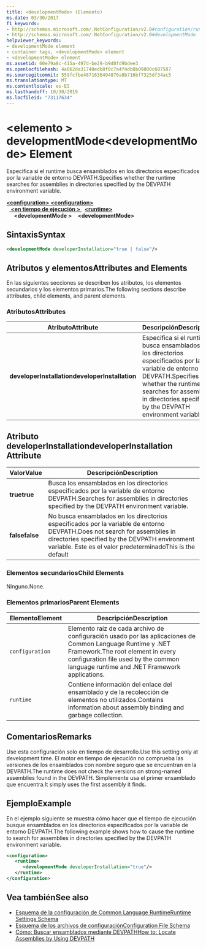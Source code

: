 ```yaml
---
title: <developmentMode> (Elemento)
ms.date: 03/30/2017
f1_keywords:
- http://schemas.microsoft.com/.NetConfiguration/v2.0#configuration/runtime/developmentMode
- http://schemas.microsoft.com/.NetConfiguration/v2.0#developmentMode
helpviewer_keywords:
- developmentMode element
- container tags, <developmentMode> element
- <developmentMode> element
ms.assetid: 60e79a8c-415a-497d-be29-b9d0fd9bdee3
ms.openlocfilehash: 4a062da31740edb8f0c7a4f4db8b09800c687587
ms.sourcegitcommit: 559fcfbe4871636494870a8b716bf7325df34ac5
ms.translationtype: MT
ms.contentlocale: es-ES
ms.lasthandoff: 10/30/2019
ms.locfileid: "73117634"
---
```

# <a name="developmentmode-element"></a><span data-ttu-id="cf6d0-102">\<elemento > developmentMode</span><span class="sxs-lookup"><span data-stu-id="cf6d0-102">\<developmentMode> Element</span></span>
<span data-ttu-id="cf6d0-103">Especifica si el runtime busca ensamblados en los directorios especificados por la variable de entorno DEVPATH.</span><span class="sxs-lookup"><span data-stu-id="cf6d0-103">Specifies whether the runtime searches for assemblies in directories specified by the DEVPATH environment variable.</span></span>  
  
<span data-ttu-id="cf6d0-104">[ **\<configuration>** ](../configuration-element.md)</span><span class="sxs-lookup"><span data-stu-id="cf6d0-104">[**\<configuration>**](../configuration-element.md)</span></span>\
<span data-ttu-id="cf6d0-105">&nbsp;&nbsp;[ **\<en tiempo de ejecución >** ](runtime-element.md)</span><span class="sxs-lookup"><span data-stu-id="cf6d0-105">&nbsp;&nbsp;[**\<runtime>**](runtime-element.md)</span></span>\
<span data-ttu-id="cf6d0-106">&nbsp;&nbsp;&nbsp;&nbsp; **\<developmentMode >**</span><span class="sxs-lookup"><span data-stu-id="cf6d0-106">&nbsp;&nbsp;&nbsp;&nbsp;**\<developmentMode>**</span></span>  
  
## <a name="syntax"></a><span data-ttu-id="cf6d0-107">Sintaxis</span><span class="sxs-lookup"><span data-stu-id="cf6d0-107">Syntax</span></span>  
  
```xml  
<developmentMode developerInstallation="true | false"/>  
```  
  
## <a name="attributes-and-elements"></a><span data-ttu-id="cf6d0-108">Atributos y elementos</span><span class="sxs-lookup"><span data-stu-id="cf6d0-108">Attributes and Elements</span></span>  
 <span data-ttu-id="cf6d0-109">En las siguientes secciones se describen los atributos, los elementos secundarios y los elementos primarios.</span><span class="sxs-lookup"><span data-stu-id="cf6d0-109">The following sections describe attributes, child elements, and parent elements.</span></span>  
  
### <a name="attributes"></a><span data-ttu-id="cf6d0-110">Atributos</span><span class="sxs-lookup"><span data-stu-id="cf6d0-110">Attributes</span></span>  
  
|<span data-ttu-id="cf6d0-111">Atributo</span><span class="sxs-lookup"><span data-stu-id="cf6d0-111">Attribute</span></span>|<span data-ttu-id="cf6d0-112">Descripción</span><span class="sxs-lookup"><span data-stu-id="cf6d0-112">Description</span></span>|  
|---------------|-----------------|  
|<span data-ttu-id="cf6d0-113">**developerInstallation**</span><span class="sxs-lookup"><span data-stu-id="cf6d0-113">**developerInstallation**</span></span>|<span data-ttu-id="cf6d0-114">Especifica si el runtime busca ensamblados en los directorios especificados por la variable de entorno DEVPATH.</span><span class="sxs-lookup"><span data-stu-id="cf6d0-114">Specifies whether the runtime searches for assemblies in directories specified by the DEVPATH environment variable.</span></span>|  
  
## <a name="developerinstallation-attribute"></a><span data-ttu-id="cf6d0-115">Atributo developerInstallation</span><span class="sxs-lookup"><span data-stu-id="cf6d0-115">developerInstallation Attribute</span></span>  
  
|<span data-ttu-id="cf6d0-116">Valor</span><span class="sxs-lookup"><span data-stu-id="cf6d0-116">Value</span></span>|<span data-ttu-id="cf6d0-117">Descripción</span><span class="sxs-lookup"><span data-stu-id="cf6d0-117">Description</span></span>|  
|-----------|-----------------|  
|<span data-ttu-id="cf6d0-118">**true**</span><span class="sxs-lookup"><span data-stu-id="cf6d0-118">**true**</span></span>|<span data-ttu-id="cf6d0-119">Busca los ensamblados en los directorios especificados por la variable de entorno DEVPATH.</span><span class="sxs-lookup"><span data-stu-id="cf6d0-119">Searches for assemblies in directories specified by the DEVPATH environment variable.</span></span>|  
|<span data-ttu-id="cf6d0-120">**false**</span><span class="sxs-lookup"><span data-stu-id="cf6d0-120">**false**</span></span>|<span data-ttu-id="cf6d0-121">No busca ensamblados en los directorios especificados por la variable de entorno DEVPATH.</span><span class="sxs-lookup"><span data-stu-id="cf6d0-121">Does not search for assemblies in directories specified by the DEVPATH environment variable.</span></span> <span data-ttu-id="cf6d0-122">Este es el valor predeterminado</span><span class="sxs-lookup"><span data-stu-id="cf6d0-122">This is the default</span></span>|  
  
### <a name="child-elements"></a><span data-ttu-id="cf6d0-123">Elementos secundarios</span><span class="sxs-lookup"><span data-stu-id="cf6d0-123">Child Elements</span></span>  
 <span data-ttu-id="cf6d0-124">Ninguno.</span><span class="sxs-lookup"><span data-stu-id="cf6d0-124">None.</span></span>  
  
### <a name="parent-elements"></a><span data-ttu-id="cf6d0-125">Elementos primarios</span><span class="sxs-lookup"><span data-stu-id="cf6d0-125">Parent Elements</span></span>  
  
|<span data-ttu-id="cf6d0-126">Elemento</span><span class="sxs-lookup"><span data-stu-id="cf6d0-126">Element</span></span>|<span data-ttu-id="cf6d0-127">Descripción</span><span class="sxs-lookup"><span data-stu-id="cf6d0-127">Description</span></span>|  
|-------------|-----------------|  
|`configuration`|<span data-ttu-id="cf6d0-128">Elemento raíz de cada archivo de configuración usado por las aplicaciones de Common Language Runtime y .NET Framework.</span><span class="sxs-lookup"><span data-stu-id="cf6d0-128">The root element in every configuration file used by the common language runtime and .NET Framework applications.</span></span>|  
|`runtime`|<span data-ttu-id="cf6d0-129">Contiene información del enlace del ensamblado y de la recolección de elementos no utilizados.</span><span class="sxs-lookup"><span data-stu-id="cf6d0-129">Contains information about assembly binding and garbage collection.</span></span>|  
  
## <a name="remarks"></a><span data-ttu-id="cf6d0-130">Comentarios</span><span class="sxs-lookup"><span data-stu-id="cf6d0-130">Remarks</span></span>  
 <span data-ttu-id="cf6d0-131">Use esta configuración solo en tiempo de desarrollo.</span><span class="sxs-lookup"><span data-stu-id="cf6d0-131">Use this setting only at development time.</span></span> <span data-ttu-id="cf6d0-132">El motor en tiempo de ejecución no comprueba las versiones de los ensamblados con nombre seguro que se encuentran en la DEVPATH.</span><span class="sxs-lookup"><span data-stu-id="cf6d0-132">The runtime does not check the versions on strong-named assemblies found in the DEVPATH.</span></span> <span data-ttu-id="cf6d0-133">Simplemente usa el primer ensamblado que encuentra.</span><span class="sxs-lookup"><span data-stu-id="cf6d0-133">It simply uses the first assembly it finds.</span></span>  
  
## <a name="example"></a><span data-ttu-id="cf6d0-134">Ejemplo</span><span class="sxs-lookup"><span data-stu-id="cf6d0-134">Example</span></span>  
 <span data-ttu-id="cf6d0-135">En el ejemplo siguiente se muestra cómo hacer que el tiempo de ejecución busque ensamblados en los directorios especificados por la variable de entorno DEVPATH.</span><span class="sxs-lookup"><span data-stu-id="cf6d0-135">The following example shows how to cause the runtime to search for assemblies in directories specified by the DEVPATH environment variable.</span></span>  
  
```xml  
<configuration>  
   <runtime>  
      <developmentMode developerInstallation="true"/>  
   </runtime>  
</configuration>  
```  
  
## <a name="see-also"></a><span data-ttu-id="cf6d0-136">Vea también</span><span class="sxs-lookup"><span data-stu-id="cf6d0-136">See also</span></span>

- [<span data-ttu-id="cf6d0-137">Esquema de la configuración de Common Language Runtime</span><span class="sxs-lookup"><span data-stu-id="cf6d0-137">Runtime Settings Schema</span></span>](index.md)
- [<span data-ttu-id="cf6d0-138">Esquema de los archivos de configuración</span><span class="sxs-lookup"><span data-stu-id="cf6d0-138">Configuration File Schema</span></span>](../index.md)
- [<span data-ttu-id="cf6d0-139">Cómo: Buscar ensamblados mediante DEVPATH</span><span class="sxs-lookup"><span data-stu-id="cf6d0-139">How to: Locate Assemblies by Using DEVPATH</span></span>](../../how-to-locate-assemblies-by-using-devpath.md)

